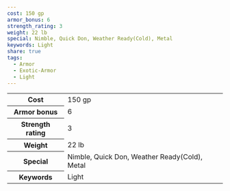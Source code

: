 ```yaml
---
cost: 150 gp
armor_bonus: 6
strength_rating: 3
weight: 22 lb
special: Nimble, Quick Don, Weather Ready(Cold), Metal
keywords: Light
share: true
tags:
  - Armor
  - Exotic-Armor
  - Light
---
```


<p><span style="overflow-x: auto;"><table><tbody><tr><th>Cost</th><td>150 gp</td></tr><tr><th>Armor bonus</th><td>6</td></tr><tr><th>Strength rating</th><td>3</td></tr><tr><th>Weight</th><td>22 lb</td></tr><tr><th>Special</th><td>Nimble, Quick Don, Weather Ready(Cold), Metal</td></tr><tr><th>Keywords</th><td>Light</td></tr></tbody></table></span></p>